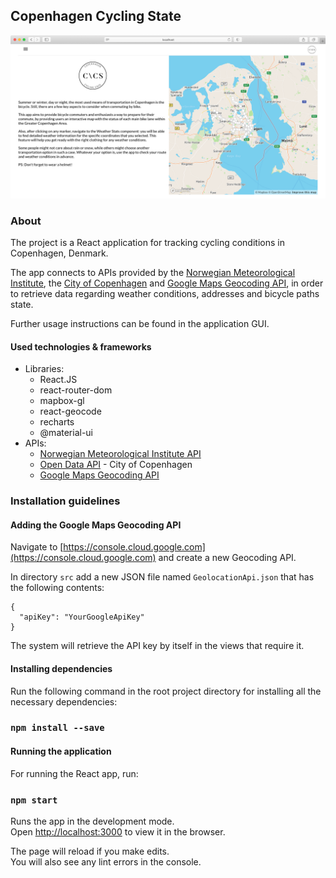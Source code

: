 ## Copenhagen Cycling State

![App Screenshot](src/images/app-screenshot.png)

### About

The project is a React application for tracking cycling conditions in Copenhagen, Denmark.

The app connects to APIs provided by the [Norwegian Meteorological Institute](https://api.met.no/weatherapi/), the [City of Copenhagen](https://www.opendata.dk/city-of-copenhagen/supercykelsti-inspektioner) and [Google Maps Geocoding API](https://developers.google.com/maps/documentation/geocoding/overview), in order to retrieve data regarding weather conditions, addresses and bicycle paths state.

Further usage instructions can be found in the application GUI.

#### Used technologies & frameworks

- Libraries:
  - React.JS
  - react-router-dom
  - mapbox-gl
  - react-geocode
  - recharts
  - @material-ui
- APIs:
  - [Norwegian Meteorological Institute API](https://api.met.no/weatherapi/)
  - [Open Data API](https://www.opendata.dk/city-of-copenhagen/supercykelsti-inspektioner) - City of Copenhagen
  - [Google Maps Geocoding API](https://developers.google.com/maps/documentation/geocoding/overview)

### Installation guidelines

#### Adding the Google Maps Geocoding API

Navigate to [https://console.cloud.google.com](https://console.cloud.google.com) and create a new Geocoding API.

In directory `src` add a new JSON file named `GeolocationApi.json` that has the following contents:

```
{
  "apiKey": "YourGoogleApiKey"
}
```

The system will retrieve the API key by itself in the views that require it.

#### Installing dependencies

Run the following command in the root project directory for installing all the necessary dependencies:

### `npm install --save`

#### Running the application

For running the React app, run:

### `npm start`

Runs the app in the development mode.<br />
Open [http://localhost:3000](http://localhost:3000) to view it in the browser.

The page will reload if you make edits.<br />
You will also see any lint errors in the console.

